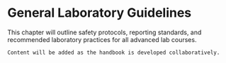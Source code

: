# General Laboratory Guidelines

This chapter will outline safety protocols, reporting standards, and recommended laboratory practices for all advanced lab courses.

```{note}
Content will be added as the handbook is developed collaboratively.
```
